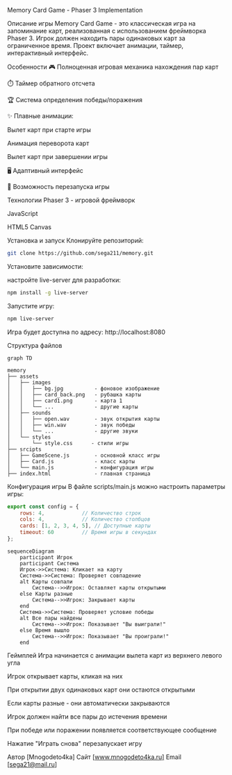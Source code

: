 Memory Card Game - Phaser 3 Implementation


Описание игры
Memory Card Game - это классическая игра на запоминание карт, реализованная с использованием фреймворка Phaser 3. Игрок должен находить пары одинаковых карт за ограниченное время. Проект включает анимации, таймер,  интерактивный интерфейс.

Особенности
🎮 Полноценная игровая механика нахождения пар карт

⏱️ Таймер обратного отсчета

🏆 Система определения победы/поражения

✨ Плавные анимации:

Вылет карт при старте игры

Анимация переворота карт

Вылет карт при завершении игры

🖥️ Адаптивный интерфейс

🔄 Возможность перезапуска игры

Технологии
Phaser 3 - игровой фреймворк

JavaScript

HTML5 Canvas

Установка и запуск
Клонируйте репозиторий:

```bash
git clone https://github.com/sega211/memory.git
```

Установите зависимости:

настройте live-server для разработки:

```bash
npm install -g live-server
```
Запустите игру:

```bash
npm live-server
```
Игра будет доступна по адресу: http://localhost:8080

Структура файлов
```mermaid
graph TD

memory
├── assets
│   ├── images
│   │   ├── bg.jpg          - фоновое изображение
│   │   ├── card_back.png   - рубашка карты
│   │   ├── card1.png       - карта 1
│   │   └── ...             - другие карты
│   ├── sounds  
│   │   ├── open.wav        - звук открытия карты
│   │   ├── win.wav         - звук победы
│   │   └── ...             - другие звуки
│   └── styles
│       └── style.css      - стили игры
├── srcipts
│   ├── GameScene.js        - основной класс игры
│   ├── Card.js             - класс карты
│   └── main.js             - конфигурация игры
├── index.html              - главная страница
```
Конфигурация игры
В файле scripts/main.js можно настроить параметры игры:


```javascript
export const config = {
    rows: 4,            // Количество строк
    cols: 4,            // Количество столбцов
    cards: [1, 2, 3, 4, 5], // Доступные карты
    timeout: 60         // Время игры в секундах
};
```
```mermaid
sequenceDiagram
    participant Игрок
    participant Система
    Игрок->>Система: Кликает на карту
    Система->>Система: Проверяет совпадение
    alt Карты совпали
        Система-->>Игрок: Оставляет карты открытыми
    else Карты разные
        Система-->>Игрок: Закрывает карты
    end
    Система->>Система: Проверяет условие победы
    alt Все пары найдены
        Система-->>Игрок: Показывает "Вы выиграли!"
    else Время вышло
        Система-->>Игрок: Показывает "Вы проиграли!"
    end
```
Геймплей
Игра начинается с анимации вылета карт из верхнего левого угла

Игрок открывает карты, кликая на них

При открытии двух одинаковых карт они остаются открытыми

Если карты разные - они автоматически закрываются

Игрок должен найти все пары до истечения времени

При победе или поражении появляется соответствующее сообщение

Нажатие "Играть снова" перезапускает игру

Автор
[Mnogodeto4ka]
Сайт
[www.mnogodeto4ka.ru]
Email
[sega21@mail.ru]
